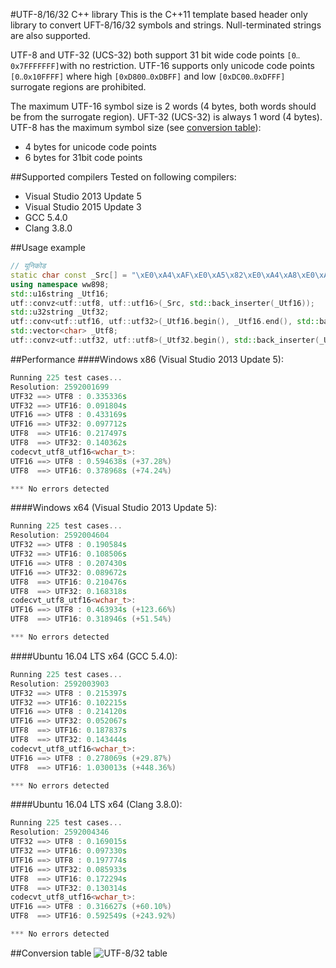 ﻿#UTF-8/16/32 C++ library
This is the C++11 template based header only library to convert UFT-8/16/32 symbols and strings. Null-terminated strings are also supported.

UTF-8 and UTF-32 (UCS-32) both support 31 bit wide code points `[0‥0x7FFFFFFF]`with no restriction. UTF-16 supports only unicode code points `[0‥0x10FFFF]` where high `[0xD800‥0xDBFF]` and low `[0xDC00‥0xDFFF]` surrogate regions are prohibited.

The maximum UTF-16 symbol size is 2 words (4 bytes, both words should be from the surrogate region). UFT-32 (UCS-32) is always 1 word (4 bytes). UTF-8 has the maximum symbol size (see [conversion table](#conversion-table)):
- 4 bytes for unicode code points
- 6 bytes for 31bit code points

##Supported compilers
Tested on following compilers:
- Visual Studio 2013 Update 5
- Visual Studio 2015 Update 3
- GCC 5.4.0
- Clang 3.8.0

##Usage example
```cpp
// यूनिकोड
static char const _Src[] = "\xE0\xA4\xAF\xE0\xA5\x82\xE0\xA4\xA8\xE0\xA4\xBF\xE0\xA4\x95\xE0\xA5\x8B\xE0\xA4\xA1";
using namespace ww898;
std::u16string _Utf16;
utf::convz<utf::utf8, utf::utf16>(_Src, std::back_inserter(_Utf16));
std::u32string _Utf32;
utf::conv<utf::utf16, utf::utf32>(_Utf16.begin(), _Utf16.end(), std::back_inserter(_Utf32));
std::vector<char> _Utf8;
utf::convz<utf::utf32, utf::utf8>(_Utf32.begin(), std::back_inserter(_Utf8));
```

##Performance
####Windows x86 (Visual Studio 2013 Update 5):
```cpp
Running 225 test cases...
Resolution: 2592001699
UTF32 ==> UTF8 : 0.335336s
UTF32 ==> UTF16: 0.091804s
UTF16 ==> UTF8 : 0.433169s
UTF16 ==> UTF32: 0.097712s
UTF8  ==> UTF16: 0.217497s
UTF8  ==> UTF32: 0.140362s
codecvt_utf8_utf16<wchar_t>:
UTF16 ==> UTF8 : 0.594638s (+37.28%)
UTF8  ==> UTF16: 0.378968s (+74.24%)

*** No errors detected
```

####Windows x64 (Visual Studio 2013 Update 5):
```cpp
Running 225 test cases...
Resolution: 2592004604
UTF32 ==> UTF8 : 0.190584s
UTF32 ==> UTF16: 0.108506s
UTF16 ==> UTF8 : 0.207430s
UTF16 ==> UTF32: 0.089672s
UTF8  ==> UTF16: 0.210476s
UTF8  ==> UTF32: 0.168318s
codecvt_utf8_utf16<wchar_t>:
UTF16 ==> UTF8 : 0.463934s (+123.66%)
UTF8  ==> UTF16: 0.318946s (+51.54%)

*** No errors detected
```

####Ubuntu 16.04 LTS x64 (GCC 5.4.0):
```cpp
Running 225 test cases...
Resolution: 2592003903
UTF32 ==> UTF8 : 0.215397s
UTF32 ==> UTF16: 0.102215s
UTF16 ==> UTF8 : 0.214120s
UTF16 ==> UTF32: 0.052067s
UTF8  ==> UTF16: 0.187837s
UTF8  ==> UTF32: 0.143444s
codecvt_utf8_utf16<wchar_t>:
UTF16 ==> UTF8 : 0.278069s (+29.87%)
UTF8  ==> UTF16: 1.030013s (+448.36%)

*** No errors detected
```

####Ubuntu 16.04 LTS x64 (Clang 3.8.0):
```cpp
Running 225 test cases...
Resolution: 2592004346
UTF32 ==> UTF8 : 0.169015s
UTF32 ==> UTF16: 0.097330s
UTF16 ==> UTF8 : 0.197774s
UTF16 ==> UTF32: 0.085933s
UTF8  ==> UTF16: 0.172294s
UTF8  ==> UTF32: 0.130314s
codecvt_utf8_utf16<wchar_t>:
UTF16 ==> UTF8 : 0.316627s (+60.10%)
UTF8  ==> UTF16: 0.592549s (+243.92%)

*** No errors detected
```

##Conversion table
![UTF-8/32 table](https://upload.wikimedia.org/wikipedia/commons/3/38/UTF-8_Encoding_Scheme.png)
